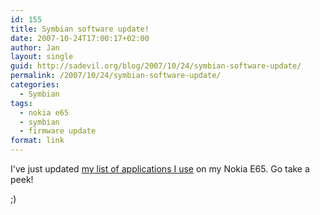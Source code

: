 ```yaml
---
id: 155
title: Symbian software update!
date: 2007-10-24T17:00:17+02:00
author: Jan
layout: single
guid: http://sadevil.org/blog/2007/10/24/symbian-software-update/
permalink: /2007/10/24/symbian-software-update/
categories:
  - Symbian
tags:
  - nokia e65
  - symbian
  - firmware update
format: link
---
```

I've just updated [my list of applications I use](/2007/07/27/software-for-the-nokia-e65/) on my Nokia E65. Go take a peek!

;)